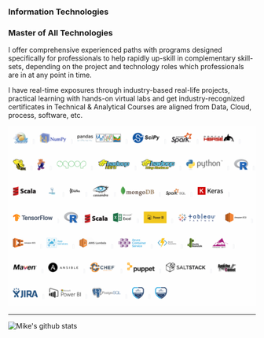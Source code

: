 ### Information Technologies

### Master of All Technologies

I offer comprehensive experienced paths with programs designed specifically for professionals to help rapidly up-skill in complementary skill-sets, depending on the project and technology roles which professionals are in at any point in time.

I have real-time exposures through industry-based real-life projects, practical learning with hands-on virtual labs and get industry-recognized certificates in Technical & Analytical Courses are aligned from Data, Cloud, process, software, etc.

<img width="964" alt="Tools" src="https://raw.githubusercontent.com/michwen/michwen/main/2021.png">
 
<!--
**michwen/michwen** is a ✨ _special_ ✨ repository because its `README.md` (this file) appears on your GitHub profile.

Here are some ideas to get you started:

- 🔭 I’m currently working on ...
- 🌱 I’m currently learning ...
- 👯 I’m looking to collaborate on ...
- 🤔 I’m looking for help with ...
- 💬 Ask me about ...
- 📫 How to reach me: ...
- 😄 Pronouns: ...
- ⚡ Fun fact: ...
-->


---
![Mike's github stats](https://github-readme-stats.vercel.app/api?username=michwen&show_icons=true)
